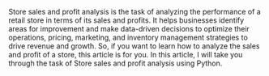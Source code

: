 Store sales and profit analysis is the task of analyzing the performance of a retail store in terms of its sales and profits. It helps businesses identify areas for improvement and make data-driven decisions to optimize their operations, pricing, marketing, and inventory management strategies to drive revenue and growth. So, if you want to learn how to analyze the sales and profit of a store, this article is for you. In this article, I will take you through the task of Store sales and profit analysis using Python.
